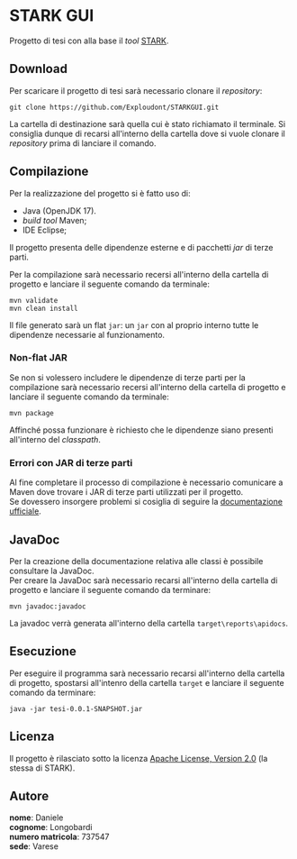 # STARK GUI

Progetto di tesi con alla base il _tool_ [STARK](https://github.com/quasylab/jspear).



## Download

Per scaricare il progetto di tesi sarà necessario clonare il _repository_:

``` Shell
git clone https://github.com/Exploudont/STARKGUI.git
```

La cartella di destinazione sarà quella cui è stato richiamato il terminale. Si consiglia dunque di recarsi all'interno della cartella dove si vuole clonare il _repository_ prima di lanciare il comando.



## Compilazione

Per la realizzazione del progetto si è fatto uso di:
- Java (OpenJDK 17).
- _build_ _tool_ Maven;
- IDE Eclipse;

Il progetto presenta delle dipendenze esterne e di pacchetti _jar_ di terze parti.

Per la compilazione sarà necessario recersi all'interno della cartella di progetto e lanciare il seguente comando da terminale:

``` Shell
mvn validate
mvn clean install
```

Il file generato sarà un flat `jar`: un `jar` con al proprio interno tutte le dipendenze necessarie al funzionamento.


### Non-flat JAR

Se non si volessero includere le dipendenze di terze parti per la compilazione sarà necessario recersi all'interno della cartella di progetto e lanciare il seguente comando da terminale:
``` Shell
mvn package
```

Affinché possa funzionare è richiesto che le dipendenze siano presenti all'interno del _classpath_.


### Errori con JAR di terze parti

Al fine completare il processo di compilazione è necessario comunicare a Maven dove trovare i JAR di terze parti utilizzati per il progetto.  
Se dovessero insorgere problemi si cosiglia di seguire la [documentazione ufficiale](https://maven.apache.org/guides/mini/guide-3rd-party-jars-local.html).



## JavaDoc

Per la creazione della documentazione relativa alle classi è possibile consultare la JavaDoc.  
Per creare la JavaDoc sarà necessario recarsi all'interno della cartella di progetto e lanciare il seguente comando da terminare:

``` Shell
mvn javadoc:javadoc
```

La javadoc verrà generata all'interno della cartella `target\reports\apidocs`.



## Esecuzione

Per eseguire il programma sarà necessario recarsi all'interno della cartella di progetto, spostarsi all'intenro della cartella `target` e lanciare il seguente comando da terminare:

``` Shell
java -jar tesi-0.0.1-SNAPSHOT.jar
```



## Licenza
Il progetto è rilasciato sotto la licenza [Apache License, Version 2.0](http://www.apache.org/licenses/LICENSE-2.0.txt) (la stessa di STARK).



## Autore
**nome**: Daniele  
**cognome**: Longobardi  
**numero matricola**: 737547  
**sede**: Varese  
